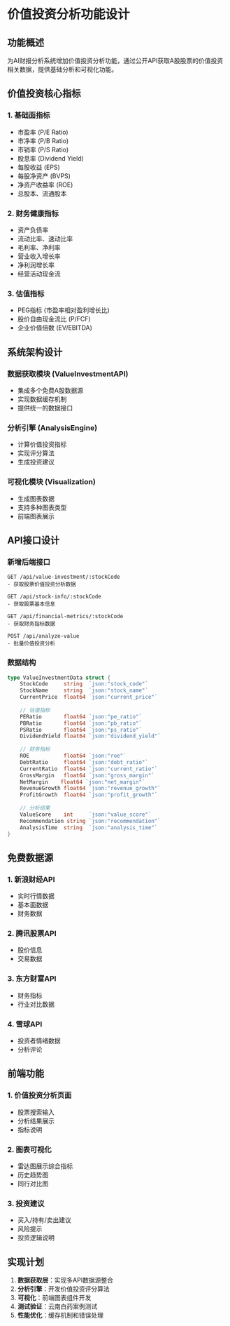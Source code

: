 # 价值投资分析功能设计

## 功能概述
为AI财报分析系统增加价值投资分析功能，通过公开API获取A股股票的价值投资相关数据，提供基础分析和可视化功能。

## 价值投资核心指标

### 1. 基础面指标
- 市盈率 (P/E Ratio)
- 市净率 (P/B Ratio) 
- 市销率 (P/S Ratio)
- 股息率 (Dividend Yield)
- 每股收益 (EPS)
- 每股净资产 (BVPS)
- 净资产收益率 (ROE)
- 总股本、流通股本

### 2. 财务健康指标
- 资产负债率
- 流动比率、速动比率
- 毛利率、净利率
- 营业收入增长率
- 净利润增长率
- 经营活动现金流

### 3. 估值指标
- PEG指标 (市盈率相对盈利增长比)
- 股价自由现金流比 (P/FCF)
- 企业价值倍数 (EV/EBITDA)

## 系统架构设计

### 数据获取模块 (ValueInvestmentAPI)
- 集成多个免费A股数据源
- 实现数据缓存机制
- 提供统一的数据接口

### 分析引擎 (AnalysisEngine)
- 计算价值投资指标
- 实现评分算法
- 生成投资建议

### 可视化模块 (Visualization)
- 生成图表数据
- 支持多种图表类型
- 前端图表展示

## API接口设计

### 新增后端接口
```
GET /api/value-investment/:stockCode
- 获取股票价值投资分析数据

GET /api/stock-info/:stockCode  
- 获取股票基本信息

GET /api/financial-metrics/:stockCode
- 获取财务指标数据

POST /api/analyze-value
- 批量价值投资分析
```

### 数据结构
```go
type ValueInvestmentData struct {
    StockCode     string  `json:"stock_code"`
    StockName     string  `json:"stock_name"`
    CurrentPrice  float64 `json:"current_price"`
    
    // 估值指标
    PERatio       float64 `json:"pe_ratio"`
    PBRatio       float64 `json:"pb_ratio"`
    PSRatio       float64 `json:"ps_ratio"`
    DividendYield float64 `json:"dividend_yield"`
    
    // 财务指标
    ROE           float64 `json:"roe"`
    DebtRatio     float64 `json:"debt_ratio"`
    CurrentRatio  float64 `json:"current_ratio"`
    GrossMargin   float64 `json:"gross_margin"`
    NetMargin    float64 `json:"net_margin"`
    RevenueGrowth float64 `json:"revenue_growth"`
    ProfitGrowth  float64 `json:"profit_growth"`
    
    // 分析结果
    ValueScore    int     `json:"value_score"`
    Recommendation string `json:"recommendation"`
    AnalysisTime  string  `json:"analysis_time"`
}
```

## 免费数据源

### 1. 新浪财经API
- 实时行情数据
- 基本面数据
- 财务数据

### 2. 腾讯股票API  
- 股价信息
- 交易数据

### 3. 东方财富API
- 财务指标
- 行业对比数据

### 4. 雪球API
- 投资者情绪数据
- 分析评论

## 前端功能

### 1. 价值投资分析页面
- 股票搜索输入
- 分析结果展示
- 指标说明

### 2. 图表可视化
- 雷达图展示综合指标
- 历史趋势图
- 同行对比图

### 3. 投资建议
- 买入/持有/卖出建议
- 风险提示
- 投资逻辑说明

## 实现计划

1. **数据获取层**：实现多API数据源整合
2. **分析引擎**：开发价值投资评分算法  
3. **可视化**：前端图表组件开发
4. **测试验证**：云南白药案例测试
5. **性能优化**：缓存机制和错误处理